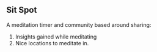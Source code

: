 ## Sit Spot

A meditation timer and community based around sharing:
1. Insights gained while meditating 
2. Nice locations to meditate in.